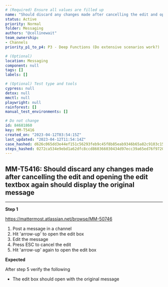 ```yaml
---
# (Required) Ensure all values are filled up
name: "Should discard any changes made after cancelling the edit and opening the edit textbox again should display the original message"
status: Active
priority: Normal
folder: Messaging
authors: "@collinewait"
team_ownership: 
- Channels
priority_p1_to_p4: P3 - Deep Functions (Do extensive scenarios work?)

# (Optional)
location: Messaging
component: null
tags: []
labels: []

# (Optional) Test type and tools
cypress: null
detox: null
mmctl: null
playwright: null
rainforest: []
manual_test_environments: []

# Do not change
id: 84681860
key: MM-T5416
created_on: "2023-04-12T03:54:15Z"
last_updated: "2023-04-12T11:54:14Z"
case_hashed: d626c065dd3e44ef151c56293feb9c45f8b85eab9346b65a82c9103c153940df1eb6940d62705ff90c6ad1ad6116cb2e
steps_hashed: 0272ca534e9ebd1a62dfc8ccd860366030434d97ecc39a65ed76f9720f766af49a752c7216b3e2bdd1547d2c4e2bd815
---
```


<!-- (Auto-generated) Based on frontmatter's "key" and "name" -->

## MM-T5416: Should discard any changes made after cancelling the edit and opening the edit textbox again should display the original message

---

**Step 1**

<https://mattermost.atlassian.net/browse/MM-50746>

1. Post a message in a channel
2. Hit 'arrow-up' to open the edit box
3. Edit the message
4. Press ESC to cancel the edit
5. Hit 'arrow-up' again to open the edit box

**Expected**

After step 5 verify the following

- The edit box should open with the original message
